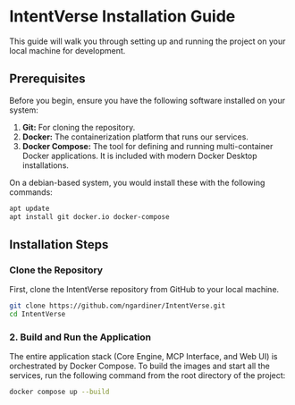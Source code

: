 # IntentVerse Installation Guide

This guide will walk you through setting up and running the project on your local machine for development.

## Prerequisites

Before you begin, ensure you have the following software installed on your system:

1. **Git:** For cloning the repository.
2. **Docker:** The containerization platform that runs our services.
3. **Docker Compose:** The tool for defining and running multi-container Docker applications. It is included with modern Docker Desktop installations.

On a debian-based system, you would install these with the following commands:

```bash
apt update
apt install git docker.io docker-compose
```

## Installation Steps

### Clone the Repository

First, clone the IntentVerse repository from GitHub to your local machine.

```bash
git clone https://github.com/ngardiner/IntentVerse.git
cd IntentVerse
```

### 2. Build and Run the Application

The entire application stack (Core Engine, MCP Interface, and Web UI) is orchestrated by Docker Compose. To build the images and start all the services, run the following command from the root directory of the project:

```bash
docker compose up --build
```